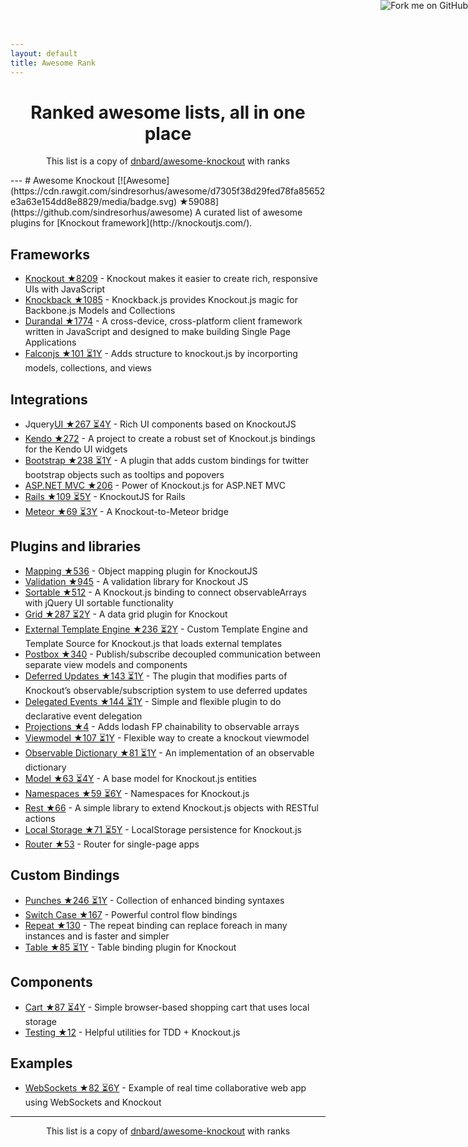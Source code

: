 ```yaml
---
layout: default
title: Awesome Rank
---
```


<a href="https://github.com/awesomerank/rank"><img style="position: absolute; top: 0; right: 0; border: 0;" src="https://camo.githubusercontent.com/a6677b08c955af8400f44c6298f40e7d19cc5b2d/68747470733a2f2f73332e616d617a6f6e6177732e636f6d2f6769746875622f726962626f6e732f666f726b6d655f72696768745f677261795f3664366436642e706e67" alt="Fork me on GitHub" data-canonical-src="https://s3.amazonaws.com/github/ribbons/forkme_right_gray_6d6d6d.png"></a>

<h1 align="center">
Ranked awesome lists, all in one place
</h1>
<p align="center">
	This list is a copy of <a href="https://github.com/dnbard/awesome-knockout">dnbard/awesome-knockout</a> with ranks
</p>
---
# Awesome Knockout [![Awesome](https://cdn.rawgit.com/sindresorhus/awesome/d7305f38d29fed78fa85652e3a63e154dd8e8829/media/badge.svg) ★59088](https://github.com/sindresorhus/awesome)
A curated list of awesome plugins for [Knockout framework](http://knockoutjs.com/).

## Frameworks
- [Knockout ★8209](https://github.com/knockout/knockout) - Knockout makes it easier to create rich, responsive UIs with JavaScript
- [Knockback ★1085](https://github.com/kmalakoff/knockback) - Knockback.js provides Knockout.js magic for Backbone.js Models and Collections
- [Durandal ★1774](https://github.com/BlueSpire/Durandal) - A cross-device, cross-platform client framework written in JavaScript and designed to make building Single Page Applications
- [Falconjs ★101 ⏳1Y](https://github.com/stoodder/falconjs) - Adds structure to knockout.js by incorporting models, collections, and views

## Integrations
- Jquery[UI ★267 ⏳4Y](https://github.com/madcapnmckay/Knockout-UI) - Rich UI components based on KnockoutJS
- [Kendo ★272](https://github.com/kendo-labs/knockout-kendo) - A project to create a robust set of Knockout.js bindings for the Kendo UI widgets
- [Bootstrap ★238 ⏳1Y](https://github.com/billpull/knockout-bootstrap) - A plugin that adds custom bindings for twitter bootstrap objects such as tooltips and popovers
- [ASP.NET MVC ★206](https://github.com/AndreyAkinshin/knockout-mvc) - Power of Knockout.js for ASP.NET MVC
- [Rails ★109 ⏳5Y](https://github.com/dnagir/knockout-rails) - KnockoutJS for Rails
- [Meteor ★69 ⏳3Y](https://github.com/steveluscher/knockout.meteor) - A Knockout-to-Meteor bridge

## Plugins and libraries
- [Mapping ★536](https://github.com/SteveSanderson/knockout.mapping) - Object mapping plugin for KnockoutJS
- [Validation ★945](https://github.com/Knockout-Contrib/Knockout-Validation) - A validation library for Knockout JS
- [Sortable ★512](https://github.com/rniemeyer/knockout-sortable) - A Knockout.js binding to connect observableArrays with jQuery UI sortable functionality
- [Grid ★287 ⏳2Y](https://github.com/Knockout-Contrib/KoGrid) - A data grid plugin for Knockout
- [External Template Engine ★236 ⏳2Y](https://github.com/ifandelse/Knockout.js-External-Template-Engine) - Custom Template Engine and Template Source for Knockout.js that loads external templates
- [Postbox ★340](https://github.com/rniemeyer/knockout-postbox) - Publish/subscribe decoupled communication between separate view models and components
- [Deferred Updates ★143 ⏳1Y](https://github.com/mbest/knockout-deferred-updates) - The plugin that modifies parts of Knockout’s observable/subscription system to use deferred updates
- [Delegated Events ★144 ⏳1Y](https://github.com/rniemeyer/knockout-delegatedEvents) - Simple and flexible plugin to do declarative event delegation
- [Projections ★4](https://github.com/profiscience/ko-projections) - Adds lodash FP chainability to observable arrays
- [Viewmodel ★107 ⏳1Y](https://github.com/coderenaissance/knockout.viewmodel) - Flexible way to create a knockout viewmodel
- [Observable Dictionary ★81 ⏳1Y](https://github.com/jamesfoster/knockout.observableDictionary) - An implementation of an observable dictionary
- [Model ★63 ⏳4Y](https://github.com/thelinuxlich/knockout.model) - A base model for Knockout.js entities
- [Namespaces ★59 ⏳6Y](https://github.com/hunterloftis/knockout.namespaces) - Namespaces for Knockout.js
- [Rest ★66](https://github.com/frapontillo/knockout-rest) - A simple library to extend Knockout.js objects with RESTful actions
- [Local Storage ★71 ⏳5Y](https://github.com/jimrhoskins/knockout.localStorage) - LocalStorage persistence for Knockout.js
- [Router ★53](https://github.com/profiscience/ko-component-router) - Router for single-page apps

## Custom Bindings
- [Punches ★246 ⏳1Y](https://github.com/mbest/knockout.punches) - Collection of enhanced binding syntaxes
- [Switch Case ★167](https://github.com/mbest/knockout-switch-case) - Powerful control flow bindings
- [Repeat ★130](https://github.com/mbest/knockout-repeat) - The repeat binding can replace foreach in many instances and is faster and simpler
- [Table ★85 ⏳1Y](https://github.com/mbest/knockout-table) - Table binding plugin for Knockout

## Components
- [Cart ★87 ⏳4Y](https://github.com/robconery/knockout-cart) - Simple browser-based shopping cart that uses local storage
- [Testing ★12](https://github.com/profiscience/ko-component-tester) - Helpful utilities for TDD + Knockout.js

## Examples
- [WebSockets ★82 ⏳6Y](https://github.com/carlhoerberg/knockout-websocket-example) - Example of real time collaborative web app using WebSockets and Knockout
---
<p align="center">
	This list is a copy of <a href="https://github.com/dnbard/awesome-knockout">dnbard/awesome-knockout</a> with ranks
</p>

<script>
  (function(i,s,o,g,r,a,m){i['GoogleAnalyticsObject']=r;i[r]=i[r]||function(){
  (i[r].q=i[r].q||[]).push(arguments)},i[r].l=1*new Date();a=s.createElement(o),
  m=s.getElementsByTagName(o)[0];a.async=1;a.src=g;m.parentNode.insertBefore(a,m)
  })(window,document,'script','https://www.google-analytics.com/analytics.js','ga');

  ga('create', 'UA-100705027-1', 'auto');
  ga('send', 'pageview');

</script>

